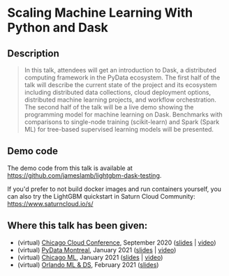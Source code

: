 # Scaling Machine Learning With Python and Dask

## Description

> In this talk, attendees will get an introduction to Dask, a distributed computing framework in the PyData ecosystem. The first half of the talk will describe the current state of the project and its ecosystem including distributed data collections, cloud deployment options, distributed machine learning projects, and workflow orchestration. The second half of the talk will be a live demo showing the programming model for machine learning on Dask. Benchmarks with comparisons to single-node training (scikit-learn) and Spark (Spark ML) for tree-based supervised learning models will be presented.

## Demo code

The demo code from this talk is available at https://github.com/jameslamb/lightgbm-dask-testing.

If you'd prefer to not build docker images and run containers yourself, you can also try the LightGBM quickstart in Saturn Cloud Community: https://www.saturncloud.io/s/

## Where this talk has been given:

* (virtual) [Chicago Cloud Conference](https://www.chicagocloudconference.com/), September 2020 ([slides](https://docs.google.com/presentation/d/1JOKOic-zIqp20vDA8_Jx2XrQ65edowxGb9RiN5b4WY8/edit?usp=sharing) | [video](https://www.youtube.com/watch?v=qglSZktDz40&t=1800s))
* (virtual) [PyData Montreal](https://www.meetup.com/PyData-MTL/events/275543323/), January 2021 ([slides](https://docs.google.com/presentation/d/1djy022s4t6HbPxZEcNuFxbJJMQMW9NQCBluvAA9NK-Y/edit?usp=sharing) | [video](https://www.youtube.com/watch?v=vajaT1FNP6I))
* (virtual) [Chicago ML](https://www.meetup.com/Chicago-ML/events/275314043/), January 2021 ([slides](https://docs.google.com/presentation/d/1NNVcd0wQe5Dz8hbbV36065AczRL_Ugre0NaPa1BTSRw/edit?usp=sharing) | [video](https://www.youtube.com/watch?v=hK4fiXz8zXM))
* (virtual) [Orlando ML & DS](https://www.meetup.com/Orlando-MLDS/events/276267258/), February 2021 ([slides](https://docs.google.com/presentation/d/1Z0lDBYIIiLMxypP_FEauyQJg1fzFWMsk2YsDZs4vKyQ/edit?usp=sharing))
